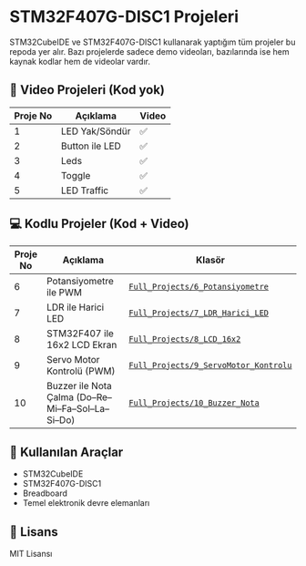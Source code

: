 # STM32F407G-DISC1 Projeleri

STM32CubeIDE ve STM32F407G-DISC1 kullanarak yaptığım tüm projeler bu repoda yer alır. Bazı projelerde sadece demo videoları, bazılarında ise hem kaynak kodlar hem de videolar vardır.

## 🎥 Video Projeleri (Kod yok)
| Proje No | Açıklama | Video |
|----------|----------|--------|
| 1 | LED Yak/Söndür | ✅ |
| 2 | Button ile LED | ✅ |
| 3 | Leds | ✅ |
| 4 | Toggle | ✅ |
| 5 | LED Traffic | ✅ |

## 💻 Kodlu Projeler (Kod + Video)

| Proje No | Açıklama                                         | Klasör                                                                          |
| -------- | ------------------------------------------------ | ------------------------------------------------------------------------------- |
| 6        | Potansiyometre ile PWM                           | [`Full_Projects/6_Potansiyometre`](./Full_Projects/6_Potansiyometre)            |
| 7        | LDR ile Harici LED                               | [`Full_Projects/7_LDR_Harici_LED`](./Full_Projects/7_LDR_Harici_LED)            |
| 8        | STM32F407 ile 16x2 LCD Ekran                     | [`Full_Projects/8_LCD_16x2`](./Full_Projects/stm32f407-lcd-16x2)                |
| 9        | Servo Motor Kontrolü (PWM)                       | [`Full_Projects/9_ServoMotor_Kontrolu`](./Full_Projects/08_ServoMotor_Kontrolu) |
| 10       | Buzzer ile Nota Çalma (Do–Re–Mi–Fa–Sol–La–Si–Do) | [`Full_Projects/10_Buzzer_Nota`](./Full_Projects/10_Buzzer_Nota)                |

## 🧰 Kullanılan Araçlar
- STM32CubeIDE
- STM32F407G-DISC1
- Breadboard
- Temel elektronik devre elemanları

## 📝 Lisans
MIT Lisansı

